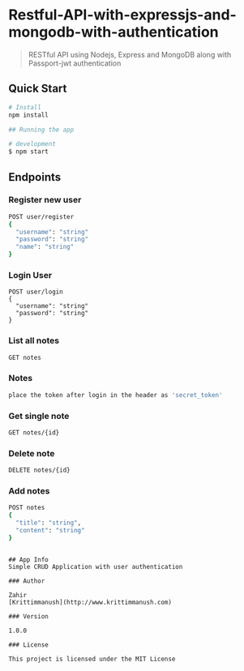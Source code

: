 # Restful-API-with-expressjs-and-mongodb-with-authentication
> RESTful API using Nodejs, Express and MongoDB along with Passport-jwt authentication

## Quick Start

``` bash
# Install 
npm install

## Running the app

# development
$ npm start

```

## Endpoints

### Register new user
``` bash
POST user/register
{
  "username": "string"
  "password": "string"
  "name": "string"
}
```

### Login User
```
POST user/login
{
  "username": "string"
  "password": "string"
}
```
### List all notes
``` bash
GET notes
```
### Notes
```bash
place the token after login in the header as 'secret_token'
```
### Get single note
``` bash
GET notes/{id}
```

### Delete note
``` bash
DELETE notes/{id}
```

### Add notes
``` bash
POST notes
{
  "title": "string",
  "content": "string"
}
```


```

## App Info
Simple CRUD Application with user authentication

### Author

Zahir
[Krittimmanush](http://www.krittimmanush.com)

### Version

1.0.0

### License

This project is licensed under the MIT License

